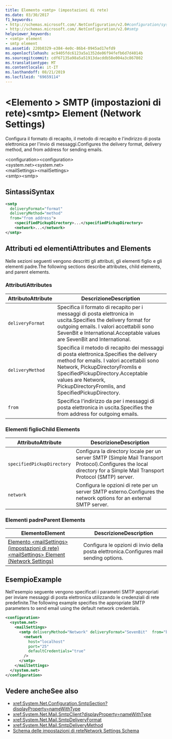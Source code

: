 ```yaml
---
title: Elemento <smtp> (impostazioni di rete)
ms.date: 03/30/2017
f1_keywords:
- http://schemas.microsoft.com/.NetConfiguration/v2.0#configuration/system.net/mailSettings/smtp
- http://schemas.microsoft.com/.NetConfiguration/v2.0#smtp
helpviewer_keywords:
- <smtp> element
- smtp element
ms.assetid: 220b0329-e384-4e0c-86b4-0945ad17efd9
ms.openlocfilehash: ac9405fdc6123a5a1352de06f94fefb6d7d4014b
ms.sourcegitcommit: cdf67135a98a5a51913dacddb58e004a3c867802
ms.translationtype: MT
ms.contentlocale: it-IT
ms.lasthandoff: 08/21/2019
ms.locfileid: "69659114"
---
```

# <a name="smtp-element-network-settings"></a><span data-ttu-id="26598-102">\<Elemento > SMTP (impostazioni di rete)</span><span class="sxs-lookup"><span data-stu-id="26598-102">\<smtp> Element (Network Settings)</span></span>
<span data-ttu-id="26598-103">Configura il formato di recapito, il metodo di recapito e l'indirizzo di posta elettronica per l'invio di messaggi.</span><span class="sxs-lookup"><span data-stu-id="26598-103">Configures the delivery format, delivery method, and from address for sending emails.</span></span>  
  
 <span data-ttu-id="26598-104">\<configuration></span><span class="sxs-lookup"><span data-stu-id="26598-104">\<configuration></span></span>  
<span data-ttu-id="26598-105">\<system.net></span><span class="sxs-lookup"><span data-stu-id="26598-105">\<system.net></span></span>  
<span data-ttu-id="26598-106">\<mailSettings></span><span class="sxs-lookup"><span data-stu-id="26598-106">\<mailSettings></span></span>  
<span data-ttu-id="26598-107">\<smtp></span><span class="sxs-lookup"><span data-stu-id="26598-107">\<smtp></span></span>  
  
## <a name="syntax"></a><span data-ttu-id="26598-108">Sintassi</span><span class="sxs-lookup"><span data-stu-id="26598-108">Syntax</span></span>  
  
```xml  
<smtp  
  deliveryFormat="format"  
  deliveryMethod="method"  
  from="from address">
    <specifiedPickupDirectory>...</specifiedPickupDirectory>  
    <network>...</network>  
</smtp>  
```  
  
## <a name="attributes-and-elements"></a><span data-ttu-id="26598-109">Attributi ed elementi</span><span class="sxs-lookup"><span data-stu-id="26598-109">Attributes and Elements</span></span>  
 <span data-ttu-id="26598-110">Nelle sezioni seguenti vengono descritti gli attributi, gli elementi figlio e gli elementi padre.</span><span class="sxs-lookup"><span data-stu-id="26598-110">The following sections describe attributes, child elements, and parent elements.</span></span>  
  
### <a name="attributes"></a><span data-ttu-id="26598-111">Attributi</span><span class="sxs-lookup"><span data-stu-id="26598-111">Attributes</span></span>  
  
|<span data-ttu-id="26598-112">Attributo</span><span class="sxs-lookup"><span data-stu-id="26598-112">Attribute</span></span>|<span data-ttu-id="26598-113">Descrizione</span><span class="sxs-lookup"><span data-stu-id="26598-113">Description</span></span>|  
|---------------|-----------------|  
|`deliveryFormat`|<span data-ttu-id="26598-114">Specifica il formato di recapito per i messaggi di posta elettronica in uscita.</span><span class="sxs-lookup"><span data-stu-id="26598-114">Specifies the delivery format for outgoing emails.</span></span> <span data-ttu-id="26598-115">I valori accettabili sono SevenBit e International.</span><span class="sxs-lookup"><span data-stu-id="26598-115">Acceptable values are SevenBit and International.</span></span>|  
|`deliveryMethod`|<span data-ttu-id="26598-116">Specifica il metodo di recapito dei messaggi di posta elettronica.</span><span class="sxs-lookup"><span data-stu-id="26598-116">Specifies the delivery method for emails.</span></span> <span data-ttu-id="26598-117">I valori accettabili sono Network, PickupDirectoryFromIis e SpecifiedPickupDirectory.</span><span class="sxs-lookup"><span data-stu-id="26598-117">Acceptable values are Network, PickupDirectoryFromIis, and SpecifiedPickupDirectory.</span></span>|  
|`from`|<span data-ttu-id="26598-118">Specifica l'indirizzo da per i messaggi di posta elettronica in uscita.</span><span class="sxs-lookup"><span data-stu-id="26598-118">Specifies the from address for outgoing emails.</span></span>|  
  
### <a name="child-elements"></a><span data-ttu-id="26598-119">Elementi figlio</span><span class="sxs-lookup"><span data-stu-id="26598-119">Child Elements</span></span>  
  
|<span data-ttu-id="26598-120">Attributo</span><span class="sxs-lookup"><span data-stu-id="26598-120">Attribute</span></span>|<span data-ttu-id="26598-121">Descrizione</span><span class="sxs-lookup"><span data-stu-id="26598-121">Description</span></span>|  
|---------------|-----------------|  
|`specifiedPickupDirectory`|<span data-ttu-id="26598-122">Configura la directory locale per un server SMTP (Simple Mail Transport Protocol).</span><span class="sxs-lookup"><span data-stu-id="26598-122">Configures the local directory for a Simple Mail Transport Protocol (SMTP) server.</span></span>|  
|`network`|<span data-ttu-id="26598-123">Configura le opzioni di rete per un server SMTP esterno.</span><span class="sxs-lookup"><span data-stu-id="26598-123">Configures the network options for an external SMTP server.</span></span>|  
  
### <a name="parent-elements"></a><span data-ttu-id="26598-124">Elementi padre</span><span class="sxs-lookup"><span data-stu-id="26598-124">Parent Elements</span></span>  
  
|<span data-ttu-id="26598-125">**Elemento**</span><span class="sxs-lookup"><span data-stu-id="26598-125">**Element**</span></span>|<span data-ttu-id="26598-126">**Descrizione**</span><span class="sxs-lookup"><span data-stu-id="26598-126">**Description**</span></span>|  
|-----------------|---------------------|  
|[<span data-ttu-id="26598-127">Elemento \<mailSettings> (impostazioni di rete)</span><span class="sxs-lookup"><span data-stu-id="26598-127">\<mailSettings> Element (Network Settings)</span></span>](mailsettings-element-network-settings.md)|<span data-ttu-id="26598-128">Configura le opzioni di invio della posta elettronica.</span><span class="sxs-lookup"><span data-stu-id="26598-128">Configures mail sending options.</span></span>|  
  
## <a name="example"></a><span data-ttu-id="26598-129">Esempio</span><span class="sxs-lookup"><span data-stu-id="26598-129">Example</span></span>  
 <span data-ttu-id="26598-130">Nell'esempio seguente vengono specificati i parametri SMTP appropriati per inviare messaggi di posta elettronica utilizzando le credenziali di rete predefinite.</span><span class="sxs-lookup"><span data-stu-id="26598-130">The following example specifies the appropriate SMTP parameters to send email using the default network credentials.</span></span>  
  
```xml  
<configuration>  
  <system.net>  
    <mailSettings>  
      <smtp deliveryMethod="Network" deliveryFormat="SevenBit"  from="ben@contoso.com">  
        <network  
          host="localhost"  
          port="25"  
          defaultCredentials="true"  
        />  
      </smtp>  
    </mailSettings>  
  </system.net>  
</configuration>  
```  
  
## <a name="see-also"></a><span data-ttu-id="26598-131">Vedere anche</span><span class="sxs-lookup"><span data-stu-id="26598-131">See also</span></span>

- <xref:System.Net.Configuration.SmtpSection?displayProperty=nameWithType>
- <xref:System.Net.Mail.SmtpClient?displayProperty=nameWithType>
- <xref:System.Net.Mail.SmtpDeliveryFormat>
- <xref:System.Net.Mail.SmtpDeliveryMethod>
- [<span data-ttu-id="26598-132">Schema delle impostazioni di rete</span><span class="sxs-lookup"><span data-stu-id="26598-132">Network Settings Schema</span></span>](index.md)
